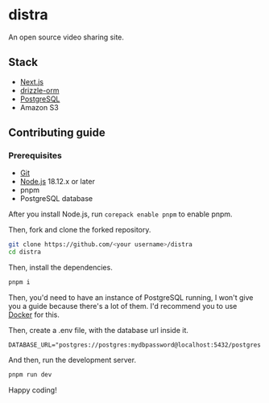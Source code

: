 # distra

An open source video sharing site.

## Stack

- [Next.js](https://nextjs.org)
- [drizzle-orm](https://orm.drizzle.team)
- [PostgreSQL](https://www.postgresql.org)
- Amazon S3

## Contributing guide

### Prerequisites

- [Git](https://git-scm.com)
- [Node.js](https://nodejs.org) 18.12.x or later
- pnpm
- PostgreSQL database

After you install Node.js, run `corepack enable pnpm` to enable pnpm.

Then, fork and clone the forked repository.

```sh
git clone https://github.com/<your username>/distra
cd distra
```

Then, install the dependencies.

```sh
pnpm i
```

Then, you'd need to have an instance of PostgreSQL running, I won't give you a guide because there's a lot of them. I'd recommend you to use [Docker](https://hub.docker.com/_/postgres) for this.

Then, create a .env file, with the database url inside it.

```env
DATABASE_URL="postgres://postgres:mydbpassword@localhost:5432/postgres
```

And then, run the development server.

```sh
pnpm run dev
```

Happy coding!

